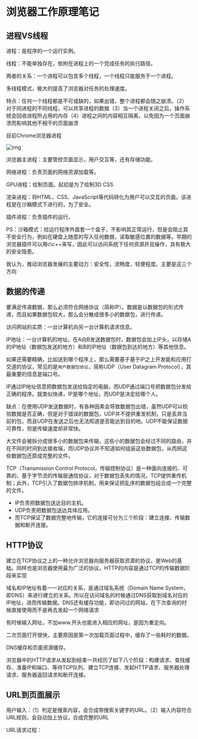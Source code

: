 # 浏览器工作原理笔记

## 进程VS线程

进程：是程序的一个运行实例。

线程：不能单独存在，依附在进程上的一个完成任务的执行路径。

两者的关系：一个进程可以包含多个线程，一个线程只能服务于一个进程。

多线程模式，极大的提高了浏览器对任务的处理速度。

特点：任何一个线程都是不可或缺的，如果出错，整个进程都会随之崩溃。（2）对于同进程的不同线程，可以共享进程的数据（3）当一个进程关闭之后，操作系统会回收进程所占用的内存（4）进程之间的内容相互隔离，以免因为一个页面崩溃而影响其他不相干的页面崩溃



目前Chrome浏览器进程

![img](https://static001.geekbang.org/resource/image/b6/fc/b61cab529fa31301bde290813b4587fc.png)

浏览器主进程：主要管控页面显示，用户交互等，还有存储功能。

网络进程：负责页面的网络资源加载等。

GPU进程：绘制页面。起初是为了绘制3D CSS

渲染进程：将HTML、CSS、JavaScript等代码转化为用户可以交互的页面。该进程是在沙箱模式下进行的，为了安全。

插件进程：负责插件的运行。

PS：沙箱模式：给运行程序外面套一个盒子，不影响其正常运行，但是会阻止其不安全行为，例如在硬盘上随意的写入任何数据，读取敏感位置的数据等。早期的浏览器插件可以用c\c++来写，因此可以访问系统下任何资源并且操作，具有极大的安全隐患。



我认为，推动浏览器发展的主要动力：安全性，流畅度，轻便程度。主要是这三个方向



## 数据的传递

要满足传递数据，那么必须符合网络协议（简称IP）。数据是以数据包的形式传递，而且如果数据包较大，那么会分散成很多小的数据包，进行传递。

访问网站的实质：一台计算机向另一台计算机请求信息。

IP地址：一台计算机的地址。在A向B发送数据包时，数据包会加上IP头，以存储A的IP地址（数据包发送的地方）和B的IP地址（数据包到达的地方）等其他信息。

如果还需要精确，比如送到哪个程序上，那么需要基于基于IP之上开发能和应用打交道的协议，常见的是`用户数据包协议`，简称UDP（User Datagram Protocol），其最重要的信息是端口号。

IP通过IP地址信息把数据包发送给指定的电脑，而UDP通过端口号把数据包分发给正确的程序。就类似快递，IP是哪个地址，而UDP是决定给哪个人。

缺点：在使用UDP发送数据时，有各种因素会导致数据包出错，虽然UDP可以校验数据是否正确，但是对于错误的数据包，UDP并不提供重发机制，只是丢弃当前的包，而且UDP在发送之后也无法知道是否能达到目的地。UDP不能保证数据可靠性，但是传输速度却非常快。

大文件会被拆分成很多小的数据包来传输，这些小的数据包会经过不同的路由，并在不同的时间到达接收端，而UDP协议并不知道如何组装这些数据包，从而把这些数据包还原成完整的文件。



TCP（Transmission Control Protocol，传输控制协议）是一种面向连接的、可靠的、基于字节流的传输层通信协议，对于数据包丢失的情况，TCP提供重传机制；此外，TCP引入了数据包排序机制，用来保证把乱序的数据包组合成一个完整的文件。



*   IP负责把数据包送达目的主机。
*   UDP负责把数据包送达具体应用。
*   而TCP保证了数据完整地传输，它的连接可分为三个阶段：建立连接、传输数据和断开连接。





## HTTP协议

建立在TCP协议之上的一种允许浏览器向服务器获取资源的协议，是Web的基础。同样也是浏览器使用最为广泛的协议。HTTP的内容是通过TCP的传输数据阶段来实现

域名和IP地址有着一一对应的关系，是通过域名系统（Domain Name System，即DNS）来进行建立的关系。所以在访问域名的时候通过DNS获取到域名对应的IP地址，进而传输数据。DNS还有缓存功能，即访问过的网站，在下次查询的时候直接使用而不是再去发起一个网络请求

有时候输入网址，不加www.开头也能进入相应的网址，是因为重定向。

二次页面打开很快，主要原因是第一次加载页面过程中，缓存了一些耗时的数据。

DNS缓存和页面资源缓存。



浏览器中的HTTP请求从发起到结束一共经历了如下八个阶段：构建请求、查找缓存、准备IP和端口、等待TCP队列、建立TCP连接、发起HTTP请求、服务器处理请求、服务器返回请求和断开连接。





## URL到页面展示

用户输入：（1）判定是搜索内容，会合成带搜索关键字的URL。（2）输入内容符合URL规则，会自动加上协议，合成完整的URL



URL请求过程：



